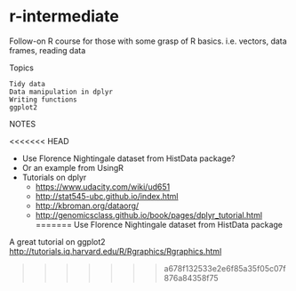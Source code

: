 # r-intermediate
Follow-on R course for those with some grasp of R basics. i.e. vectors, data frames, reading data

Topics

    Tidy data
    Data manipulation in dplyr
    Writing functions
    ggplot2

NOTES

<<<<<<< HEAD
- Use Florence Nightingale dataset from HistData package?
- Or an example from UsingR
- Tutorials on dplyr
    + https://www.udacity.com/wiki/ud651
    + http://stat545-ubc.github.io/index.html
    + http://kbroman.org/dataorg/
    + http://genomicsclass.github.io/book/pages/dplyr_tutorial.html
=======
Use Florence Nightingale dataset from HistData package

A great tutorial on ggplot2
http://tutorials.iq.harvard.edu/R/Rgraphics/Rgraphics.html
>>>>>>> a678f132533e2e6f85a35f05c07f876a84358f75
